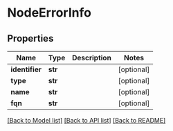 # NodeErrorInfo

## Properties
Name | Type | Description | Notes
------------ | ------------- | ------------- | -------------
**identifier** | **str** |  | [optional] 
**type** | **str** |  | [optional] 
**name** | **str** |  | [optional] 
**fqn** | **str** |  | [optional] 

[[Back to Model list]](../README.md#documentation-for-models) [[Back to API list]](../README.md#documentation-for-api-endpoints) [[Back to README]](../README.md)

